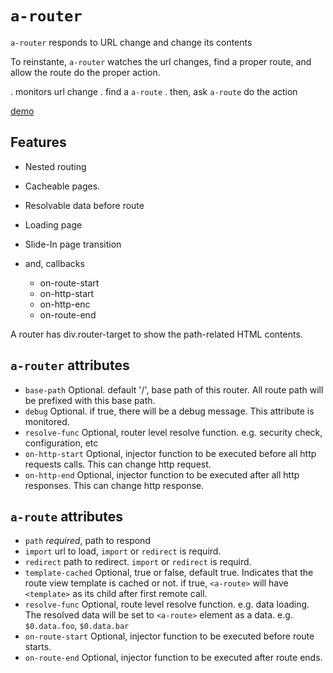 # `a-router`

`a-router` responds to URL change and change its contents

To reinstante, `a-router` watches the url changes, find a proper route, and allow the route do the proper action.

 . monitors url change
 . find a `a-route`
 . then, ask `a-route` do the action
 
 [demo](https://custom-element.github.io/#router)

## Features

  * Nested routing
  * Cacheable pages.
  * Resolvable data before route
  * Loading page
  * Slide-In page transition
  * and, callbacks

    * on-route-start
    * on-http-start
    * on-http-enc
    * on-route-end

A router has div.router-target to show the path-related HTML contents.

## `a-router` attributes

  *  `base-path`
    Optional. default '/', base path of this router. All route path will be prefixed with this base path.
  *  `debug`
    Optional. if true, there will be a debug message. This attribute is monitored.
  *  `resolve-func`
    Optional, router level resolve function. e.g. security check, configuration, etc
  *  `on-http-start`
    Optional, injector function to be executed before all http requests calls. This can change http request.
  *  `on-http-end`
    Optional, injector function to be executed after all http responses. This can change http response.

## `a-route` attributes

  * `path`
    _required_,  path to respond
  * `import`
    url to load, `import` or `redirect` is requird.
  * `redirect`
    path to redirect. `import` or `redirect` is requird.
  * `template-cached`
    Optional, true or false,  default true. Indicates that the route view template is cached or not.
     if true, `<a-route>` will have `<template>` as its child after first remote call.
  * `resolve-func`
   Optional, route level resolve function. e.g. data loading. The resolved data will be set to `<a-route>` element as a data. e.g. `$0.data.foo`, `$0.data.bar`
  * `on-route-start`
    Optional, injector function to be executed before route starts.
  * `on-route-end`
    Optional, injector function to be executed after route ends.

